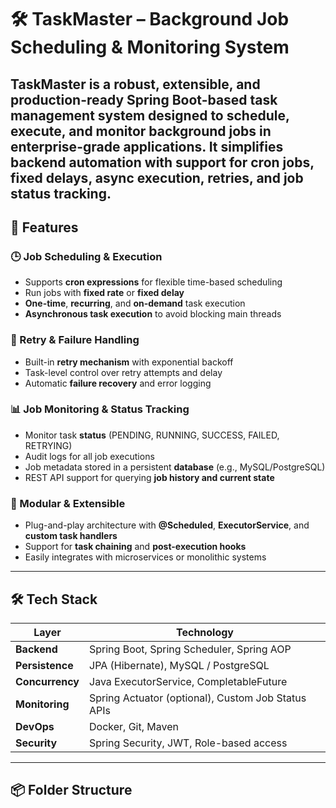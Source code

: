 # 🛠️ TaskMaster – Background Job Scheduling & Monitoring System

**TaskMaster** is a robust, extensible, and production-ready **Spring Boot-based task management system** designed to schedule, execute, and monitor background jobs in enterprise-grade applications. It simplifies backend automation with support for **cron jobs**, **fixed delays**, **async execution**, **retries**, and **job status tracking**.
---

## 🚀 Features

### 🕒 Job Scheduling & Execution
- Supports **cron expressions** for flexible time-based scheduling
- Run jobs with **fixed rate** or **fixed delay**
- **One-time**, **recurring**, and **on-demand** task execution
- **Asynchronous task execution** to avoid blocking main threads

### 🔁 Retry & Failure Handling
- Built-in **retry mechanism** with exponential backoff
- Task-level control over retry attempts and delay
- Automatic **failure recovery** and error logging

### 📊 Job Monitoring & Status Tracking
- Monitor task **status** (PENDING, RUNNING, SUCCESS, FAILED, RETRYING)
- Audit logs for all job executions
- Job metadata stored in a persistent **database** (e.g., MySQL/PostgreSQL)
- REST API support for querying **job history and current state**

### 🧩 Modular & Extensible
- Plug-and-play architecture with **@Scheduled**, **ExecutorService**, and **custom task handlers**
- Support for **task chaining** and **post-execution hooks**
- Easily integrates with microservices or monolithic systems

---

## 🛠️ Tech Stack

| Layer | Technology |
|-------|------------|
| **Backend** | Spring Boot, Spring Scheduler, Spring AOP |
| **Persistence** | JPA (Hibernate), MySQL / PostgreSQL |
| **Concurrency** | Java ExecutorService, CompletableFuture |
| **Monitoring** | Spring Actuator (optional), Custom Job Status APIs |
| **DevOps** | Docker, Git, Maven |
| **Security** | Spring Security, JWT, Role-based access |

---

## 📦 Folder Structure

